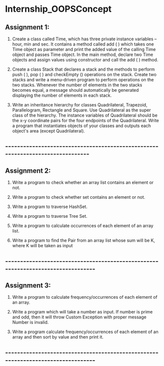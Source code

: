 # Internship_OOPSConcept

## Assignment 1:
1. Create a class called Time, which has three private instance variables – hour, min and sec. It contains a
method called add ( ) which takes one Time object as parameter and print the added value of the calling
Time object and passes Time object. In the main method, declare two Time objects and assign values
using constructor and call the add ( ) method.

2. Create a class Stack that declares a stack and the methods to perform push ( ), pop ( ) and checkEmpty () 
operations on the stack. Create two stacks and write a menu-driven program to perform operations on
the two stacks. Whenever the number of elements in the two stacks becomes equal, a message should
automatically be generated displaying the number of elements in each stack.

3. Write an inheritance hierarchy for classes Quadrilateral, Trapezoid, Parallelogram, Rectangle and Square.
Use Quadrilateral as the super class of the hierarchy. The instance variables of Quadrilateral should be
the x-y coordinate pairs for the four endpoints of the Quadrilateral. Write a program that instantiates
objects of your classes and outputs each object's area (except Quadrilateral).


## -------------------------------------------------------------------------------

## Assignment 2:

1. Write a program to check whether an array list contains an element or not.

2. Write a program to check whether set contains an element or not.

3. Write a program to traverse HashSet. 

4. Write a program to traverse Tree Set.

5. Write a program to calculate occurrences of each element of an array list.

6. Write a program to find the Pair from an array list whose sum will be K, where K will be taken as input

## ---------------------------------------------------------------------------------

## Assignment 3:

1. Write a program to calculate frequency/occurrences of each element of an array.

2. Write a program which will take a number as input. If number is prime and odd, then it will throw Custom 
Exception with proper message Number is invalid.

3. Write a program calculate frequency/occurrences of each element of an array and then sort by value and then 
print it.

## ---------------------------------------------------------------------------------
